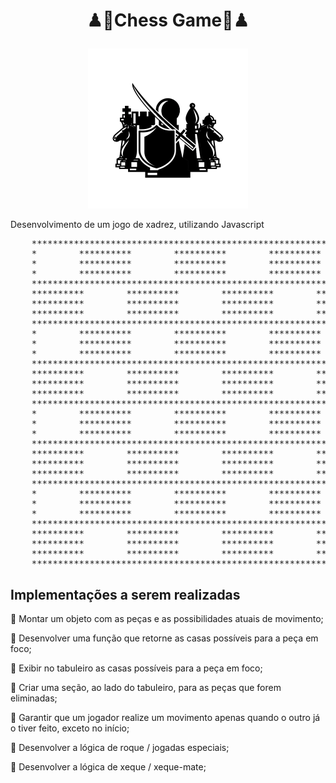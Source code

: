 # <p style="text-align: center;"><span>♟</span><span>🧩</span>Chess Game<span>🧩</span><span>♟</span></p>

<p style="text-align: center;"><img src="chess-image.png" width="256"></p>

<p>Desenvolvimento de um jogo de xadrez, utilizando Javascript</p>

<pre>
    *************************************************************************
    *        **********        **********        **********        **********
    *        **********        **********        **********        **********
    *        **********        **********        **********        **********
    *************************************************************************
    **********        **********        **********        **********        *
    **********        **********        **********        **********        *
    **********        **********        **********        **********        *
    *************************************************************************
    *        **********        **********        **********        **********
    *        **********        **********        **********        **********
    *        **********        **********        **********        **********
    *************************************************************************
    **********        **********        **********        **********        *
    **********        **********        **********        **********        *
    **********        **********        **********        **********        *
    *************************************************************************
    *        **********        **********        **********        **********
    *        **********        **********        **********        **********
    *        **********        **********        **********        **********
    *************************************************************************
    **********        **********        **********        **********        *
    **********        **********        **********        **********        *
    **********        **********        **********        **********        *
    *************************************************************************
    *        **********        **********        **********        **********
    *        **********        **********        **********        **********
    *        **********        **********        **********        **********
    *************************************************************************
    **********        **********        **********        **********        *
    **********        **********        **********        **********        *
    **********        **********        **********        **********        *
    *************************************************************************
</pre>

## Implementações a serem realizadas

🔰 Montar um objeto com as peças e as possibilidades atuais de movimento;

🔰 Desenvolver uma função que retorne as casas possíveis para a peça em foco;

🔰 Exibir no tabuleiro as casas possíveis para a peça em foco;

🔰 Criar uma seção, ao lado do tabuleiro, para as peças que forem eliminadas;

🔰 Garantir que um jogador realize um movimento apenas quando o outro já o tiver feito, exceto no início;

🔰 Desenvolver a lógica de roque / jogadas especiais;

🔰 Desenvolver a lógica de xeque / xeque-mate;